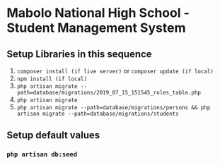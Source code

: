 # Mabolo National High School - Student Management System  
 
## Setup Libraries in this sequence  

1. `composer install (if live server)` or `composer update (if local)`    
2. `npm install (if local)`     
3. `php artisan migrate --path=database/migrations/2019_07_15_151545_roles_table.php`  
4. `php artisan migrate`  
5. `php artisan migrate --path=database/migrations/persons && php artisan migrate --path=database/migrations/students`   


## Setup default values 

### `php artisan db:seed`     